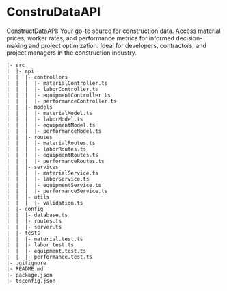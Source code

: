 # ConstruDataAPI
ConstructDataAPI: Your go-to source for construction data. Access material prices, worker rates, and performance metrics for informed decision-making and project optimization. Ideal for developers, contractors, and project managers in the construction industry.
```
|- src
|  |- api
|  |  |- controllers
|  |  |  |- materialController.ts
|  |  |  |- laborController.ts
|  |  |  |- equipmentController.ts
|  |  |  |- performanceController.ts
|  |  |- models
|  |  |  |- materialModel.ts
|  |  |  |- laborModel.ts
|  |  |  |- equipmentModel.ts
|  |  |  |- performanceModel.ts
|  |  |- routes
|  |  |  |- materialRoutes.ts
|  |  |  |- laborRoutes.ts
|  |  |  |- equipmentRoutes.ts
|  |  |  |- performanceRoutes.ts
|  |  |- services
|  |  |  |- materialService.ts
|  |  |  |- laborService.ts
|  |  |  |- equipmentService.ts
|  |  |  |- performanceService.ts
|  |  |- utils
|  |  |  |- validation.ts
|  |- config
|  |  |- database.ts
|  |  |- routes.ts
|  |  |- server.ts
|  |- tests
|  |  |- material.test.ts
|  |  |- labor.test.ts
|  |  |- equipment.test.ts
|  |  |- performance.test.ts
|- .gitignore
|- README.md
|- package.json
|- tsconfig.json
```
